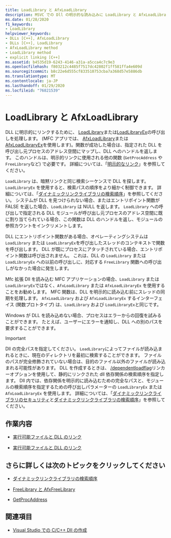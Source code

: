 ```yaml
---
title: LoadLibrary と AfxLoadLibrary
description: MSVC での Dll の明示的な読み込みに LoadLibrary と AfxLoadLibrary を使用します。
ms.date: 01/28/2020
f1_keywords:
- LoadLibrary
helpviewer_keywords:
- DLLs [C++], AfxLoadLibrary
- DLLs [C++], LoadLibrary
- AfxLoadLibrary method
- LoadLibrary method
- explicit linking [C++]
ms.assetid: b4535d19-6243-4146-a31a-a5cca4c7c9e3
ms.openlocfilehash: f803212c4485f7517dc42802f1ff581ffa4e609d
ms.sourcegitcommit: b8c22e6d555cf833510753cba7a368d57e5886db
ms.translationtype: MT
ms.contentlocale: ja-JP
ms.lasthandoff: 01/29/2020
ms.locfileid: "76821539"
---
```

# <a name="loadlibrary-and-afxloadlibrary"></a>LoadLibrary と AfxLoadLibrary

DLL に明示的にリンクするために、 [LoadLibrary](/windows/win32/api/libloaderapi/nf-libloaderapi-loadlibraryw)または[LoadLibraryEx](/windows/win32/api/libloaderapi/nf-libloaderapi-loadlibraryexw)の呼び出しを処理します。 (MFC アプリでは、 [AfxLoadLibrary](../mfc/reference/application-information-and-management.md#afxloadlibrary)または[AfxLoadLibraryEx](../mfc/reference/application-information-and-management.md#afxloadlibraryex)を使用します)。関数が成功した場合は、指定された DLL を呼び出し元プロセスのアドレス空間にマップし、DLL へのハンドルを返します。 このハンドルは、明示的リンクに使用される他の関数 (`GetProcAddress` や `FreeLibrary`など) で必要です。 詳細については、「[明示的なリンク](linking-an-executable-to-a-dll.md#linking-explicitly)」を参照してください。

`LoadLibrary` は、暗黙リンクと同じ検索シーケンスで DLL を探します。 `LoadLibraryEx` を使用すると、検索パスの順序をより細かく制御できます。 詳細については、「[ダイナミックリンクライブラリの検索順序](/windows/win32/dlls/dynamic-link-library-search-order)」を参照してください。 システムが DLL を見つけられない場合、またはエントリポイント関数が FALSE を返した場合、`LoadLibrary` は NULL を返します。 `LoadLibrary` への呼び出しで指定される DLL モジュールが呼び出し元プロセスのアドレス空間に既に割り当てられている場合、この関数は DLL のハンドルを返し、モジュールの参照カウントをインクリメントします。

DLL にエントリポイント関数がある場合、オペレーティングシステムは `LoadLibrary` または `LoadLibraryEx`を呼び出したスレッドのコンテキストで関数を呼び出します。 DLL が既にプロセスにアタッチされている場合、エントリポイント関数は呼び出されません。 これは、DLL の `LoadLibrary` または `LoadLibraryEx` への以前の呼び出しに、対応する `FreeLibrary` 関数への呼び出しがなかった場合に発生します。

Mfc 拡張 Dll を読み込む MFC アプリケーションの場合、`LoadLibrary` または `LoadLibraryEx`ではなく、`AfxLoadLibrary` または `AfxLoadLibraryEx` を使用することをお勧めします。 MFC 関数は、DLL を明示的に読み込む前にスレッドの同期を処理します。 `AfxLoadLibrary` および `AfxLoadLibraryEx` するインターフェイス (関数プロトタイプ) は、`LoadLibrary` および `LoadLibraryEx`と同じです。

Windows が DLL を読み込めない場合、プロセスはエラーからの回復を試みることができます。 たとえば、ユーザーにエラーを通知し、DLL への別のパスを要求することができます。

> [!IMPORTANT]
> Dll の完全パスを指定してください。 `LoadLibrary`によってファイルが読み込まれるときに、現在のディレクトリを最初に検索することができます。 ファイルのパスが完全修飾されていない場合は、目的のファイル以外のファイルが読み込まれる可能性があります。 DLL を作成するときは、 [/dependentloadflag](reference/dependentloadflag.md)リンカーオプションを使用して、静的にリンクされた dll 依存関係の検索順序を指定します。 Dll 内では、依存関係を明示的に読み込むための完全なパスと、モジュールの検索順序を指定するための呼び出しパラメーターの `LoadLibraryEx` または `AfxLoadLibraryEx` を使用します。 詳細については、「[ダイナミックリンクライブラリのセキュリティ](/windows/win32/dlls/dynamic-link-library-security)と[ダイナミックリンクライブラリの検索順序](/windows/win32/dlls/dynamic-link-library-search-order)」を参照してください。

## <a name="what-do-you-want-to-do"></a>作業内容

- [実行可能ファイルと DLL のリンク](linking-an-executable-to-a-dll.md#linking-implicitly)

- [実行可能ファイルと DLL のリンク](linking-an-executable-to-a-dll.md#determining-which-linking-method-to-use)

## <a name="what-do-you-want-to-know-more-about"></a>さらに詳しくは次のトピックをクリックしてください

- [ダイナミックリンクライブラリの検索順序](/windows/win32/Dlls/dynamic-link-library-search-order)

- [FreeLibrary と AfxFreeLibrary](freelibrary-and-afxfreelibrary.md)

- [GetProcAddress](getprocaddress.md)

## <a name="see-also"></a>関連項目

- [Visual Studio での C/C++ Dll の作成](dlls-in-visual-cpp.md)
